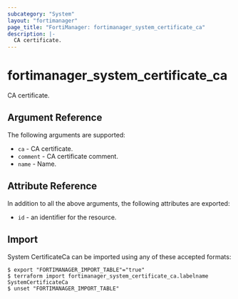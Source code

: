 ```yaml
---
subcategory: "System"
layout: "fortimanager"
page_title: "FortiManager: fortimanager_system_certificate_ca"
description: |-
  CA certificate.
---
```


# fortimanager_system_certificate_ca
CA certificate.

## Argument Reference


The following arguments are supported:


* `ca` - CA certificate.
* `comment` - CA certificate comment.
* `name` - Name.


## Attribute Reference

In addition to all the above arguments, the following attributes are exported:
* `id` - an identifier for the resource.

## Import

System CertificateCa can be imported using any of these accepted formats:
```
$ export "FORTIMANAGER_IMPORT_TABLE"="true"
$ terraform import fortimanager_system_certificate_ca.labelname SystemCertificateCa
$ unset "FORTIMANAGER_IMPORT_TABLE"
```

